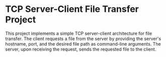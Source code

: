 # TCP Server-Client File Transfer Project

This project implements a simple TCP server-client architecture for file transfer. The client requests a file from the server by providing the server's hostname, port, and the desired file path as command-line arguments. The server, upon receiving the request, sends the requested file to the client.



